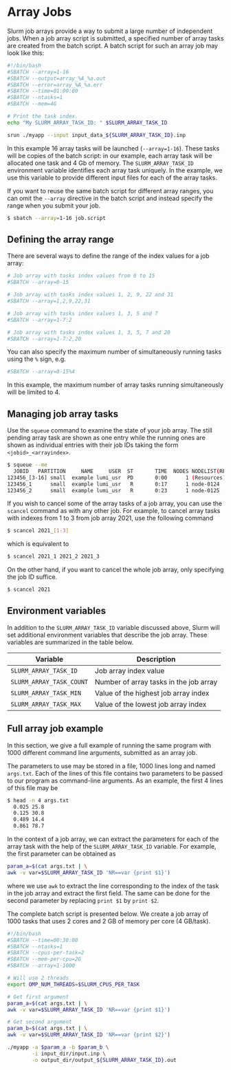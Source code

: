 # Array Jobs

Slurm job arrays provide a way to submit a large number of independent jobs.
When a job array script is submitted, a specified number of array tasks are
created from the batch script. A batch script for such an array job may look
like this:

``` bash
#!/bin/bash
#SBATCH --array=1-16
#SBATCH --output=array_%A_%a.out
#SBATCH --error=array_%A_%a.err
#SBATCH --time=01:00:00
#SBATCH --ntasks=1
#SBATCH --mem=4G

# Print the task index.
echo "My SLURM_ARRAY_TASK_ID: " $SLURM_ARRAY_TASK_ID

srun ./myapp --input input_data_${SLURM_ARRAY_TASK_ID}.inp
```

In this example 16 array tasks will be launched (`--array=1-16`). These tasks
will be copies of the batch script: in our example, each array task will be
allocated one task and 4 Gb of memory. The `SLURM_ARRAY_TASK_ID` environment
variable identifies each array task uniquely. In the example, we use this
variable to provide different input files for each of the array tasks.

If you want to reuse the same batch script for different array ranges, you can
omit the `--array` directive in the batch script and instead specify the range
when you submit your job.

```bash
$ sbatch --array=1-16 job.script
```

## Defining the array range

There are several ways to define the range of the index values for a job array:

```bash
# Job array with tasks index values from 0 to 15
#SBATCH --array=0-15

# Job array with tasks index values 1, 2, 9, 22 and 31
#SBATCH --array=1,2,9,22,31

# Job array with tasks index values 1, 3, 5 and 7
#SBATCH --array=1-7:2

# Job array with tasks index values 1, 3, 5, 7 and 20
#SBATCH --array=1-7:2,20
```

You can also specify the maximum number of simultaneously running tasks using
the `%` sign, e.g.

```bash
#SBATCH --array=0-15%4
```

In this example, the maximum number of array tasks running simultaneously will
be limited to 4.

## Managing job array tasks

Use the `squeue` command to examine the state of your job array. The still
pending array task are shown as one entry while the running ones are shown as
individual entries with their job IDs taking the form `<jobid>_<arrayindex>`.

```bash
$ squeue --me
  JOBID   PARTITION     NAME     USER  ST       TIME  NODES NODELIST(REASON)
123456_[3-16] small  example lumi_usr  PD       0:00      1 (Resources)
123456_1      small  example lumi_usr   R       0:17      1 node-0124
123456_2      small  example lumi_usr   R       0:23      1 node-0125
```

If you wish to cancel some of the array tasks of a job array, you can use the
`scancel` command as with any other job. For example, to cancel array tasks
with indexes from 1 to 3 from job array 2021, use the following command

```bash
$ scancel 2021_[1-3]
```

which is equivalent to

```bash
$ scancel 2021_1 2021_2 2021_3
```

On the other hand, if you want to cancel the whole job array, only specifying
the job ID suffice.

```bash
$ scancel 2021
```

## Environment variables

In addition to the `SLURM_ARRAY_TASK_ID` variable discussed above, Slurm will
set additional environment variables that describe the job array. These
variables are summarized in the table below.

| Variable                 | Description                            |
|--------------------------|----------------------------------------|
| `SLURM_ARRAY_TASK_ID`    | Job array index value                  |
| `SLURM_ARRAY_TASK_COUNT` | Number of array tasks in the job array |
| `SLURM_ARRAY_TASK_MIN`   | Value of the highest job array index   |
| `SLURM_ARRAY_TASK_MAX`   | Value of the lowest job array index    |

## Full array job example

In this section, we give a full example of running the same program with 1000
different command line arguments, submitted as an array job.

The parameters to use may be stored in a file, 1000 lines long and named
`args.txt`. Each of the lines of this file contains two parameters to be passed
to our program as command-line arguments. As an example, the first 4 lines of
this file may be

```bash
$ head -n 4 args.txt
  0.025 25.8
  0.125 30.8
  0.489 14.4
  0.861 78.7
```

In the context of a job array, we can extract the parameters for each of the
array task with the help of the `SLURM_ARRAY_TASK_ID` variable. For example,
the first parameter can be obtained as

```bash
param_a=$(cat args.txt | \
awk -v var=$SLURM_ARRAY_TASK_ID 'NR==var {print $1}')
```

where we use `awk` to extract the line corresponding to the index of the task
in the job array and extract the first field. The same can be done for the
second parameter by replacing `print $1` by `print $2`.

The complete batch script is presented below. We create a job array of 1000
tasks that uses 2 cores and 2 GB of memory per core (4 GB/task).

```bash
#!/bin/bash
#SBATCH --time=00:30:00
#SBATCH --ntasks=1
#SBATCH --cpus-per-task=2
#SBATCH --mem-per-cpu=2G
#SBATCH --array=1-1000

# Will use 2 threads
export OMP_NUM_THREADS=$SLURM_CPUS_PER_TASK

# Get first argument
param_a=$(cat args.txt | \
awk -v var=$SLURM_ARRAY_TASK_ID 'NR==var {print $1}')

# Get second argument
param_b=$(cat args.txt | \
awk -v var=$SLURM_ARRAY_TASK_ID 'NR==var {print $2}')

./myapp -a $param_a -b $param_b \
        -i input_dir/input.inp \
        -o output_dir/output_${SLURM_ARRAY_TASK_ID}.out
```
